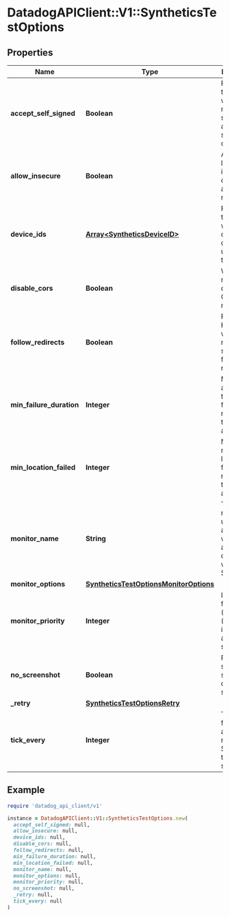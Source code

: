 # DatadogAPIClient::V1::SyntheticsTestOptions

## Properties

| Name | Type | Description | Notes |
| ---- | ---- | ----------- | ----- |
| **accept_self_signed** | **Boolean** | For SSL test, whether or not the test should allow self signed certificates. | [optional] |
| **allow_insecure** | **Boolean** | Allows loading insecure content for an HTTP request. | [optional] |
| **device_ids** | [**Array&lt;SyntheticsDeviceID&gt;**](SyntheticsDeviceID.md) | For browser test, array with the different device IDs used to run the test. | [optional] |
| **disable_cors** | **Boolean** | Whether or not to disable CORS mechanism. | [optional] |
| **follow_redirects** | **Boolean** | For API HTTP test, whether or not the test should follow redirects. | [optional] |
| **min_failure_duration** | **Integer** | Minimum amount of time in failure required to trigger an alert. | [optional] |
| **min_location_failed** | **Integer** | Minimum number of locations in failure required to trigger an alert. | [optional] |
| **monitor_name** | **String** | The monitor name is used for the alert title as well as for all monitor dashboard widgets and SLOs. | [optional] |
| **monitor_options** | [**SyntheticsTestOptionsMonitorOptions**](SyntheticsTestOptionsMonitorOptions.md) |  | [optional] |
| **monitor_priority** | **Integer** | Integer from 1 (high) to 5 (low) indicating alert severity. | [optional] |
| **no_screenshot** | **Boolean** | Prevents saving screenshots of the steps. | [optional] |
| **_retry** | [**SyntheticsTestOptionsRetry**](SyntheticsTestOptionsRetry.md) |  | [optional] |
| **tick_every** | **Integer** | The frequency at which to run the Synthetic test (in seconds). | [optional] |

## Example

```ruby
require 'datadog_api_client/v1'

instance = DatadogAPIClient::V1::SyntheticsTestOptions.new(
  accept_self_signed: null,
  allow_insecure: null,
  device_ids: null,
  disable_cors: null,
  follow_redirects: null,
  min_failure_duration: null,
  min_location_failed: null,
  monitor_name: null,
  monitor_options: null,
  monitor_priority: null,
  no_screenshot: null,
  _retry: null,
  tick_every: null
)
```

